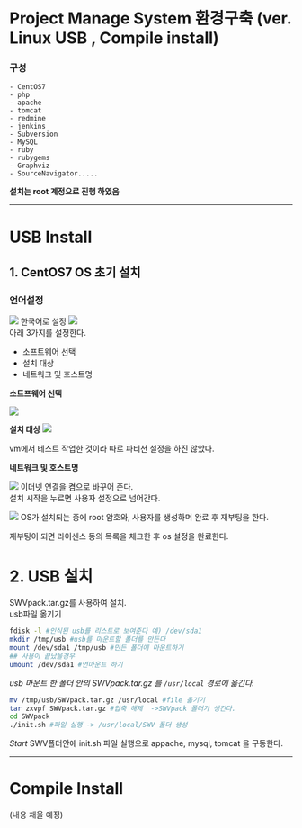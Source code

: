 # Project Manage System 환경구축 (ver. Linux USB , Compile install)
### 구성
```
- CentOS7
- php
- apache
- tomcat
- redmine
- jenkins
- Subversion
- MySQL
- ruby
- rubygems
- Graphviz
- SourceNavigator.....
```
**설치는 root 계정으로 진행 하였음**

---------------------------------------
# USB Install
## 1. CentOS7 OS 초기 설치
### 언어설정  

![](../../images/posts/centos7.JPG)
한국어로 설정
![](../../images/posts/centos7_summary.JPG)  
 아래 3가지를 설정한다.
- 소프트웨어 선택
- 설치 대상
- 네트워크 및 호스트명

**소트프웨어 선택**  

![](../../images/posts/centos7_software.JPG)

**설치 대상**
![](../../images/posts/centos7_disk.JPG)   

 vm에서 테스트 작업한 것이라 따로 파티션 설정을 하진 않았다.  

 **네트워크 및 호스트명**

 ![](../../images/posts/centos7_netWork.JPG)
이더넷 연결을 켬으로 바꾸어 준다.  
설치 시작을 누르면 사용자 설정으로 넘어간다.


 ![](../../images/posts/centos7_user.JPG)
 OS가 설치되는 중에 root 암호와, 사용자를 생성하며 완료 후 재부팅을 한다.  

 재부팅이 되면 라이센스 동의 목록을 체크한 후 os 설정을 완료한다.
# 2. USB 설치
SWVpack.tar.gz를 사용하여 설치.  
usb파일 옮기기
```sh
fdisk -l #인식된 usb를 리스트로 보여준다 예) /dev/sda1
mkdir /tmp/usb #usb를 마운트할 폴더를 만든다
mount /dev/sda1 /tmp/usb #만든 폴더에 마운트하기
## 사용이 끝났을경우
umount /dev/sda1 #언마운트 하기
```
*usb 마운트 한 폴더 안의  SWVpack.tar.gz 를 `/usr/local` 경로에 옮긴다.*

```sh
mv /tmp/usb/SWVpack.tar.gz /usr/local #file 옮기기
tar zxvpf SWVpack.tar.gz #압축 해제  ->SWVpack 폴더가 생긴다.
cd SWVpack
./init.sh #파일 실행 -> /usr/local/SWV 폴더 생성
```
*Start*
SWV폴더안에 init.sh 파일 실행으로 appache, mysql, tomcat 을 구동한다.

---------------------------------------
# Compile Install
(내용 채울 예정)

